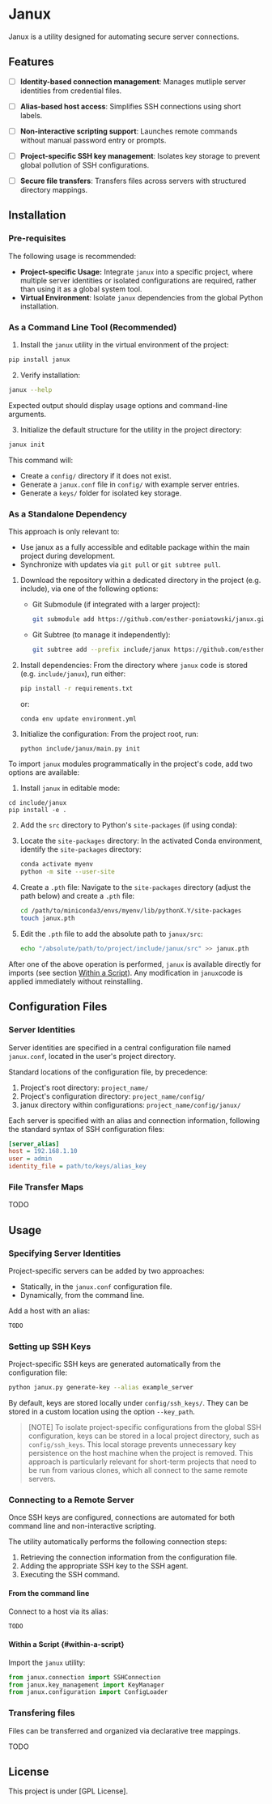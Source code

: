 # Janux

Janux is a utility designed for automating secure server connections. 


## Features

- [ ] **Identity-based connection management**: Manages mutliple server identities from credential files.
- [ ] **Alias-based host access**: Simplifies SSH connections using short labels.
- [ ] **Non-interactive scripting support**: Launches remote commands without manual password entry or prompts.
- [ ] **Project-specific SSH key management**: Isolates key storage to prevent global pollution of SSH configurations.
- [ ] **Secure file transfers**: Transfers files across servers with structured directory mappings.


## Installation

### Pre-requisites

The following usage is recommended:

- **Project-specific Usage:** Integrate `janux` into a specific project, where multiple server identities or isolated configurations are required, rather than using it as a global system tool.
- **Virtual Environment**: Isolate `janux` dependencies from the global Python installation.

### As a Command Line Tool (Recommended)

1. Install the `janux` utility in the virtual environment of the project:

  ```bash
  pip install janux
  ```

2. Verify installation:
  
  ```bash
  janux --help
  ```
  
  Expected output should display usage options and command-line arguments.
  
3. Initialize the default structure for the utility in the project directory:

  ```bash
  janux init
  ```
  
  This command will:
  
  - Create a `config/` directory if it does not exist.
  - Generate a `janux.conf` file in `config/` with example server entries.
  - Generate a `keys/` folder for isolated key storage.

### As a Standalone Dependency

This approach is only relevant to:

- Use janux as a fully accessible and editable package within the main project during development.
- Synchronize with updates via `git pull` or `git subtree pull`.

1. Download the repository within a dedicated directory in the project (e.g. include), via one of the following options:

   * Git Submodule (if integrated with a larger project):

     ```bash
     git submodule add https://github.com/esther-poniatowski/janux.git include/janux
     ```

   * Git Subtree (to manage it independently):

     ```bash
     git subtree add --prefix include/janux https://github.com/esther-poniatowski/janux.git main
     ```

2. Install dependencies:
   From the directory where `janux` code is stored (e.g. `include/janux`), run either:

   ```bash
   pip install -r requirements.txt
   ```
   
   or:
   
   ```
   conda env update environment.yml
   ```

4. Initialize the configuration:
   From the project root, run:

   ```bash
   python include/janux/main.py init
   ```

To import `janux` modules programmatically in the project's code, add two options are available:

1. Install `janux` in editable mode:
  
  ```
  cd include/janux
  pip install -e .
  ```

2. Add the `src` directory to Python's `site-packages` (if using conda):

  1. Locate the `site-packages` directory:
     In the activated Conda environment, identify the `site-packages` directory:
  
     ```bash
     conda activate myenv
     python -m site --user-site
     ```

  2. Create a `.pth` file:
     Navigate to the `site-packages` directory (adjust the path below) and create a `.pth` file:
  
     ```bash
     cd /path/to/miniconda3/envs/myenv/lib/pythonX.Y/site-packages
     touch janux.pth
     ```

  3. Edit the `.pth` file to add the absolute path to `janux/src`:
    
     ```bash
     echo "/absolute/path/to/project/include/janux/src" >> janux.pth
     ```

After one of the above operation is performed, `janux` is available directly for imports (see section [Within a Script](#within-a-script)). Any modification in `janux`code is applied immediately without reinstalling.


## Configuration Files

### Server Identities

Server identities are specified in a central configuration file named `janux.conf`, located in the user's project directory. 

Standard locations of the configuration file, by precedence: 

1. Project's root directory: `project_name/`
2. Project's configuration directory: `project_name/config/`
3. janux directory within configurations: `project_name/config/janux/`

Each server is specified with an alias and connection information, following the standard syntax of SSH configuration files:

```ini
[server_alias]
host = 192.168.1.10
user = admin
identity_file = path/to/keys/alias_key
```

### File Transfer Maps

TODO


## Usage

### Specifying Server Identities

Project-specific servers can be added by two approaches:

- Statically, in the `janux.conf` configuration file.
- Dynamically, from the command line.

Add a host with an alias:

```bash
TODO
```

### Setting up SSH Keys

Project-specific SSH keys are generated automatically from the configuration file:

```bash
python janux.py generate-key --alias example_server
```

By default, keys are stored locally under `config/ssh_keys/`.
They can be stored in a custom location using the option `--key_path`. 

> [NOTE] 
> To isolate project-specific configurations from the global SSH configuration, keys can be stored in a local project directory, such as `config/ssh_keys`.
> This local storage prevents unnecessary key persistence on the host machine when the project is removed.
> This approach is particularly relevant for short-term projects that need to be run from various clones, which all connect to the same remote servers.

### Connecting to a Remote Server

Once SSH keys are configured, connections are automated for both command line and non-interactive scripting.

The utility automatically performs the following connection steps:

1. Retrieving the connection information from the configuration file.
2. Adding the appropriate SSH key to the SSH agent.
3. Executing the SSH command.
 
#### From the command line

Connect to a host via its alias:

```bash
TODO
```

#### Within a Script {#within-a-script}

Import the `janux` utility:

 ```python
 from janux.connection import SSHConnection
 from janux.key_management import KeyManager
 from janux.configuration import ConfigLoader
 ```


### Transfering files

Files can be transferred and organized via declarative tree mappings.

TODO


## License

This project is under [GPL License].
